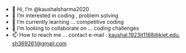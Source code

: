 - 👋 Hi, I’m @kaushalsharma2020
- 👀 I’m interested in coding , problem solving
- 🌱 I’m currently learning ... competitive coding
- 💞️ I’m looking to collaborate on ... coding challenges 
- 📫 How to reach me ... contact e-mail : kaushal.1923it1168@kiet.edu, sh369261@gmail.com

<!---
kaushalsharma2020/kaushalsharma2020 is a ✨ special ✨ repository because its `README.md` (this file) appears on your GitHub profile.
You can click the Preview link to take a look at your changes.
--->
